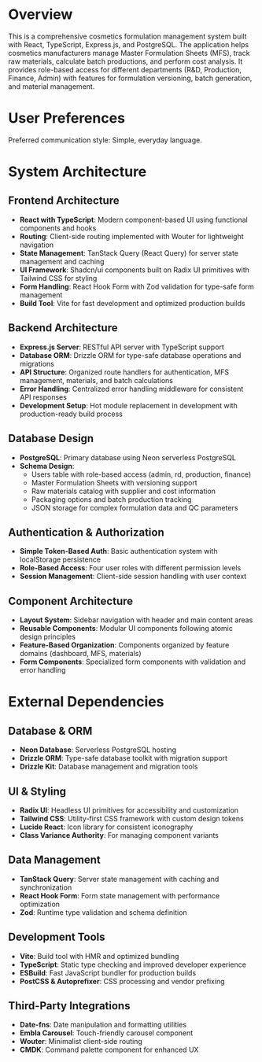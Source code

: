# Overview

This is a comprehensive cosmetics formulation management system built with React, TypeScript, Express.js, and PostgreSQL. The application helps cosmetics manufacturers manage Master Formulation Sheets (MFS), track raw materials, calculate batch productions, and perform cost analysis. It provides role-based access for different departments (R&D, Production, Finance, Admin) with features for formulation versioning, batch generation, and material management.

# User Preferences

Preferred communication style: Simple, everyday language.

# System Architecture

## Frontend Architecture
- **React with TypeScript**: Modern component-based UI using functional components and hooks
- **Routing**: Client-side routing implemented with Wouter for lightweight navigation
- **State Management**: TanStack Query (React Query) for server state management and caching
- **UI Framework**: Shadcn/ui components built on Radix UI primitives with Tailwind CSS for styling
- **Form Handling**: React Hook Form with Zod validation for type-safe form management
- **Build Tool**: Vite for fast development and optimized production builds

## Backend Architecture
- **Express.js Server**: RESTful API server with TypeScript support
- **Database ORM**: Drizzle ORM for type-safe database operations and migrations
- **API Structure**: Organized route handlers for authentication, MFS management, materials, and batch calculations
- **Error Handling**: Centralized error handling middleware for consistent API responses
- **Development Setup**: Hot module replacement in development with production-ready build process

## Database Design
- **PostgreSQL**: Primary database using Neon serverless PostgreSQL
- **Schema Design**: 
  - Users table with role-based access (admin, rd, production, finance)
  - Master Formulation Sheets with versioning support
  - Raw materials catalog with supplier and cost information
  - Packaging options and batch production tracking
  - JSON storage for complex formulation data and QC parameters

## Authentication & Authorization
- **Simple Token-Based Auth**: Basic authentication system with localStorage persistence
- **Role-Based Access**: Four user roles with different permission levels
- **Session Management**: Client-side session handling with user context

## Component Architecture
- **Layout System**: Sidebar navigation with header and main content areas
- **Reusable Components**: Modular UI components following atomic design principles
- **Feature-Based Organization**: Components organized by feature domains (dashboard, MFS, materials)
- **Form Components**: Specialized form components with validation and error handling

# External Dependencies

## Database & ORM
- **Neon Database**: Serverless PostgreSQL hosting
- **Drizzle ORM**: Type-safe database toolkit with migration support
- **Drizzle Kit**: Database management and migration tools

## UI & Styling
- **Radix UI**: Headless UI primitives for accessibility and customization
- **Tailwind CSS**: Utility-first CSS framework with custom design tokens
- **Lucide React**: Icon library for consistent iconography
- **Class Variance Authority**: For managing component variants

## Data Management
- **TanStack Query**: Server state management with caching and synchronization
- **React Hook Form**: Form state management with performance optimization
- **Zod**: Runtime type validation and schema definition

## Development Tools
- **Vite**: Build tool with HMR and optimized bundling
- **TypeScript**: Static type checking and improved developer experience
- **ESBuild**: Fast JavaScript bundler for production builds
- **PostCSS & Autoprefixer**: CSS processing and vendor prefixing

## Third-Party Integrations
- **Date-fns**: Date manipulation and formatting utilities
- **Embla Carousel**: Touch-friendly carousel component
- **Wouter**: Minimalist client-side routing
- **CMDK**: Command palette component for enhanced UX